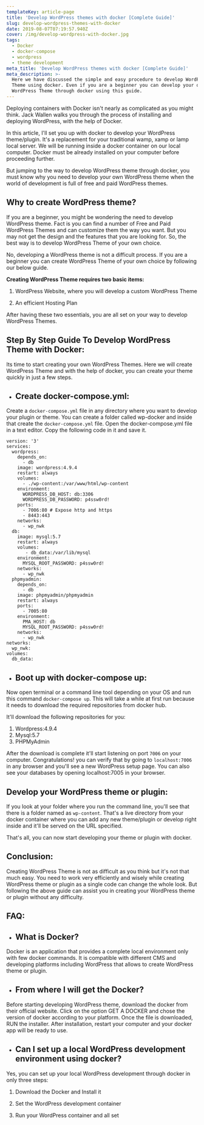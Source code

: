 ```yaml
---
templateKey: article-page
title: 'Develop WordPress themes with docker [Complete Guide]'
slug: develop-wordpress-themes-with-docker
date: 2019-08-07T07:19:57.940Z
cover: /img/develop-wordpress-with-docker.jpg
tags:
  - Docker
  - docker-compose
  - wordpress
  - theme development
meta_title: 'Develop WordPress themes with docker [Complete Guide]'
meta_description: >-
  Here we have discussed the simple and easy procedure to develop WordPress
  Theme using docker. Even if you are a beginner you can develop your own
  WordPress Theme through docker using this guide.
---
```

Deploying containers with Docker isn't nearly as complicated as you might think. Jack Wallen walks you through the process of installing and deploying WordPress, with the help of Docker.

In this article, I'll set you up with docker to develop your WordPress theme/plugin. It's a replacement for your traditional wamp, xamp or lamp local server. We will be running inside a docker container on our local computer. Docker must be already installed on your computer before proceeding further.

But jumping to the way to develop WordPress theme through docker, you must know why you need to develop your own WordPress theme when the world of development is full of free and paid WordPress themes. 

## **Why to create WordPress theme?**

If you are a beginner, you might be wondering the need to develop WordPress theme. Fact is you can find a number of Free and Paid WordPress Themes and can customize them the way you want. But you may not get the design and the features that you are looking for. So, the best way is to develop WordPress Theme of your own choice. 

No, developing a WordPress theme is not a difficult process. If you are a beginner you can create WordPress Theme of your own choice by following our below guide. 

**Creating WordPress Theme requires two basic items:**

1. WordPress Website, where you will develop a custom WordPress Theme

2. An efficient Hosting Plan

After having these two essentials, you are all set on your way to develop WordPress Themes. 

## **Step By Step Guide To Develop WordPress Theme with Docker:**

Its time to start creating your own WordPress Themes. Here we will create WordPress Theme and with the help of docker, you can create your theme quickly in just a few steps. 

* ## Create docker-compose.yml:

Create a `docker-compose.yml` file in any directory where you want to develop your plugin or theme. You can create a folder called wp-docker and inside that create the `docker-compose.yml` file. Open the docker-compose.yml file in a text editor. Copy the following code in it and save it.

```
version: '3'
services:
  wordpress:
    depends_on:
      - db
    image: wordpress:4.9.4
    restart: always
    volumes:
      - ./wp-content:/var/www/html/wp-content 
    environment:
      WORDPRESS_DB_HOST: db:3306
      WORDPRESS_DB_PASSWORD: p4ssw0rd!
    ports:
      - 7006:80 # Expose http and https
      - 8443:443
    networks:
      - wp_nwk
  db:
    image: mysql:5.7
    restart: always
    volumes:
       - db_data:/var/lib/mysql
    environment:
      MYSQL_ROOT_PASSWORD: p4ssw0rd!
    networks:
      - wp_nwk
  phpmyadmin:
    depends_on:
      - db
    image: phpmyadmin/phpmyadmin
    restart: always
    ports:
      - 7005:80
    environment:
      PMA_HOST: db
      MYSQL_ROOT_PASSWORD: p4ssw0rd!
    networks:
      - wp_nwk
networks:
  wp_nwk:
volumes:
  db_data:
```

* ## Boot up with docker-compose up:

Now open terminal or a command line tool depending on your OS and run this command `docker-compose up`. This will take a while at first run because it needs to download the required repositories from docker hub.

It'll download the following repositories for you:

1. Wordpress:4.9.4
2. Mysql:5.7
3. PHPMyAdmin

After the download is complete it'll start listening on port `7006` on your computer. Congratulations! you can verify that by going to `localhost:7006` in any browser and you'll see a new WordPress setup page. You can also see your databases by opening localhost:7005 in your browser.

## Develop your WordPress theme or plugin:

If you look at your folder where you run the command line, you'll see that there is a folder named as `wp-content`. That's a live directory from your docker container where you can add any new theme/plugin or develop right inside and it'll be served on the URL specified.

That's all, you can now start developing your theme or plugin with docker.

## **Conclusion:**

Creating WordPress Theme is not as difficult as you think but it's not that much easy. You need to work very efficiently and wisely while creating WordPress theme or plugin as a single code can change the whole look. But following the above guide can assist you in creating your WordPress theme or plugin without any difficulty. 

## **FAQ:**

* ## **What is Docker?**

Docker is an application that provides a complete local environment only with few docker commands. It is compatible with different CMS and developing platforms including WordPress that allows to create WordPress theme or plugin.

* ## **From where I will get the Docker?**

Before starting developing WordPress theme, download the docker from their official website. Click on the option GET A DOCKER and chose the version of docker according to your platform. Once the file is downloaded, RUN the installer. After installation, restart your computer and your docker app will be ready to use. 

* ## **Can I set up a local WordPress development environment using docker?**

Yes, you can set up your local WordPress development through docker in only three steps:

1.	Download the Docker and Install it

2.	Set the WordPress development container

3.	Run your WordPress container and all set
